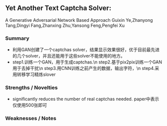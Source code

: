 ## Yet Another Text Captcha Solver:
A Generative Adversarial Network Based Approach
Guixin Ye,Zhanyong Tang,Dingyi Fang,Zhanxing Zhu,Yansong Feng,Pengfei Xu
### Summary
* 利用GAN创建了一个captchas solver，结果显示效果很好，优于目前最先进的几个solver，并且还能用于这些solver不能使用的地方。
* step1.训练一个GAN，用于生成captchas.\n
  step2.基于pix2pix训练一个GAN用于去掉干扰\n
  step3.用CNN训练之前产生的数据，输出字符，\n
  step4.采用转移学习精炼slover
### Strengths / Novelties
* significantly reduces the number of real captchas needed. paper中表示仅使用500张即可
### Weaknesses / Notes
